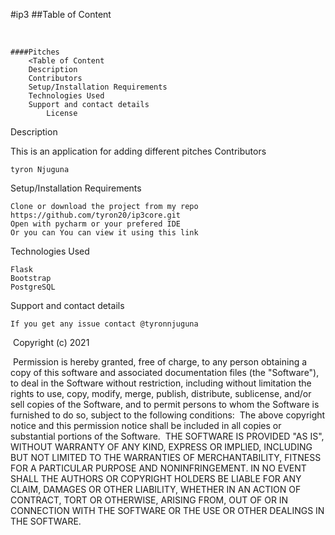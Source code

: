 #ip3
##Table of Content

​

    ####Pitches
        <Table of Content
        Description
        Contributors
        Setup/Installation Requirements
        Technologies Used
        Support and contact details
            License

Description

This is an application for adding different pitches
Contributors

    tyron Njuguna

Setup/Installation Requirements

    Clone or download the project from my repo https://github.com/tyron20/ip3core.git
    Open with pycharm or your prefered IDE
    Or you can You can view it using this link

Technologies Used

    Flask
    Bootstrap
    PostgreSQL

Support and contact details

    If you get any issue contact @tyronnjuguna

​ Copyright (c) 2021

​ Permission is hereby granted, free of charge, to any person obtaining a copy of this software and associated documentation files (the "Software"), to deal in the Software without restriction, including without limitation the rights to use, copy, modify, merge, publish, distribute, sublicense, and/or sell copies of the Software, and to permit persons to whom the Software is furnished to do so, subject to the following conditions: ​ The above copyright notice and this permission notice shall be included in all copies or substantial portions of the Software. ​ THE SOFTWARE IS PROVIDED "AS IS", WITHOUT WARRANTY OF ANY KIND, EXPRESS OR IMPLIED, INCLUDING BUT NOT LIMITED TO THE WARRANTIES OF MERCHANTABILITY, FITNESS FOR A PARTICULAR PURPOSE AND NONINFRINGEMENT. IN NO EVENT SHALL THE AUTHORS OR COPYRIGHT HOLDERS BE LIABLE FOR ANY CLAIM, DAMAGES OR OTHER LIABILITY, WHETHER IN AN ACTION OF CONTRACT, TORT OR OTHERWISE, ARISING FROM, OUT OF OR IN CONNECTION WITH THE SOFTWARE OR THE USE OR OTHER DEALINGS IN THE SOFTWARE.

